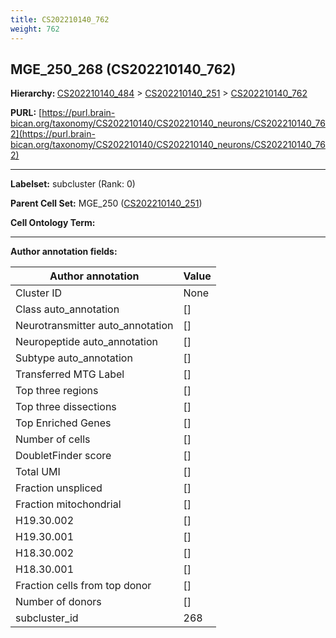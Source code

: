 ```yaml
---
title: CS202210140_762
weight: 762
---
```

## MGE_250_268 (CS202210140_762)
<b>Hierarchy: </b>
[CS202210140_484](../CS202210140_484) >
[CS202210140_251](../CS202210140_251) >
[CS202210140_762](../CS202210140_762)

**PURL:** [https://purl.brain-bican.org/taxonomy/CS202210140/CS202210140_neurons/CS202210140_762](https://purl.brain-bican.org/taxonomy/CS202210140/CS202210140_neurons/CS202210140_762)

---


**Labelset:** subcluster (Rank: 0)

**Parent Cell Set:** MGE_250 ([CS202210140_251](../CS202210140_251))



**Cell Ontology Term:** 

[MARKER GENES.]: #


---

[TRANSFERRED ANNOTATIONS.]: #


[AUTHOR ANNOTATION FIELDS.]: #


**Author annotation fields:**

| Author annotation | Value |
|-------------------|-------|
|Cluster ID|None|
|Class auto_annotation|[]|
|Neurotransmitter auto_annotation|[]|
|Neuropeptide auto_annotation|[]|
|Subtype auto_annotation|[]|
|Transferred MTG Label|[]|
|Top three regions|[]|
|Top three dissections|[]|
|Top Enriched Genes|[]|
|Number of cells|[]|
|DoubletFinder score|[]|
|Total UMI|[]|
|Fraction unspliced|[]|
|Fraction mitochondrial|[]|
|H19.30.002|[]|
|H19.30.001|[]|
|H18.30.002|[]|
|H18.30.001|[]|
|Fraction cells from top donor|[]|
|Number of donors|[]|
|subcluster_id|268|
